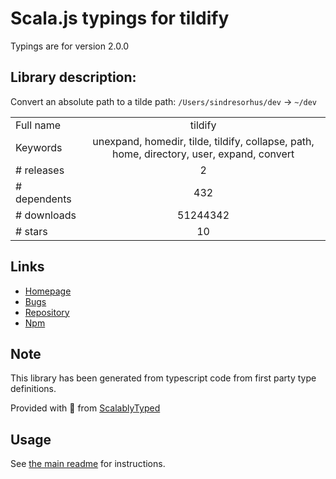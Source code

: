 
# Scala.js typings for tildify

Typings are for version 2.0.0

## Library description:
Convert an absolute path to a tilde path: `/Users/sindresorhus/dev` → `~/dev`

|                    |                 |
| ------------------ | :-------------: |
| Full name          | tildify |
| Keywords           | unexpand, homedir, tilde, tildify, collapse, path, home, directory, user, expand, convert |
| # releases         | 2 |
| # dependents       | 432 |
| # downloads        | 51244342 |
| # stars            | 10 |

## Links
- [Homepage](https://github.com/sindresorhus/tildify#readme)
- [Bugs](https://github.com/sindresorhus/tildify/issues)
- [Repository](https://github.com/sindresorhus/tildify)
- [Npm](https://www.npmjs.com/package/tildify)
    


## Note
This library has been generated from typescript code from first party type definitions.

Provided with :purple_heart: from [ScalablyTyped](https://github.com/oyvindberg/ScalablyTyped)

## Usage
See [the main readme](../../readme.md) for instructions.



